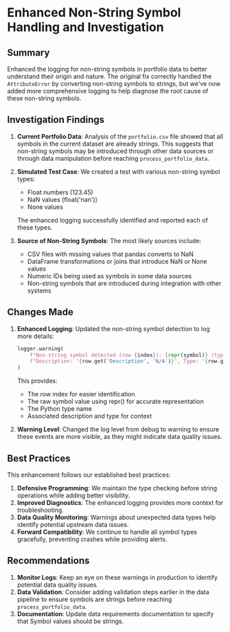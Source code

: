 # Enhanced Non-String Symbol Handling and Investigation

## Summary

Enhanced the logging for non-string symbols in portfolio data to better understand their origin and nature. The original fix correctly handled the `AttributeError` by converting non-string symbols to strings, but we've now added more comprehensive logging to help diagnose the root cause of these non-string symbols.

## Investigation Findings

1. **Current Portfolio Data**: Analysis of the `portfolio.csv` file showed that all symbols in the current dataset are already strings. This suggests that non-string symbols may be introduced through other data sources or through data manipulation before reaching `process_portfolio_data`.

2. **Simulated Test Case**: We created a test with various non-string symbol types:
   - Float numbers (123.45)
   - NaN values (float('nan'))
   - None values

   The enhanced logging successfully identified and reported each of these types.

3. **Source of Non-String Symbols**: The most likely sources include:
   - CSV files with missing values that pandas converts to NaN
   - DataFrame transformations or joins that introduce NaN or None values
   - Numeric IDs being used as symbols in some data sources
   - Non-string symbols that are introduced during integration with other systems

## Changes Made

1. **Enhanced Logging**: Updated the non-string symbol detection to log more details:
   ```python
   logger.warning(
       f"Non-string symbol detected (row {index}): {repr(symbol)} (type: {type(symbol).__name__}), "
       f"Description: '{row.get('Description', 'N/A')}', Type: '{row.get('Type', 'N/A')}'"
   )
   ```

   This provides:
   - The row index for easier identification
   - The raw symbol value using repr() for accurate representation
   - The Python type name
   - Associated description and type for context

2. **Warning Level**: Changed the log level from debug to warning to ensure these events are more visible, as they might indicate data quality issues.

## Best Practices

This enhancement follows our established best practices:

1. **Defensive Programming**: We maintain the type checking before string operations while adding better visibility.
2. **Improved Diagnostics**: The enhanced logging provides more context for troubleshooting.
3. **Data Quality Monitoring**: Warnings about unexpected data types help identify potential upstream data issues.
4. **Forward Compatibility**: We continue to handle all symbol types gracefully, preventing crashes while providing alerts.

## Recommendations

1. **Monitor Logs**: Keep an eye on these warnings in production to identify potential data quality issues.
2. **Data Validation**: Consider adding validation steps earlier in the data pipeline to ensure symbols are strings before reaching `process_portfolio_data`.
3. **Documentation**: Update data requirements documentation to specify that Symbol values should be strings. 